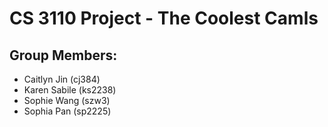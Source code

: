 # CS 3110 Project - The Coolest Camls

## Group Members:
- Caitlyn Jin (cj384)
- Karen Sabile (ks2238)
- Sophie Wang (szw3)
- Sophia Pan (sp2225)
